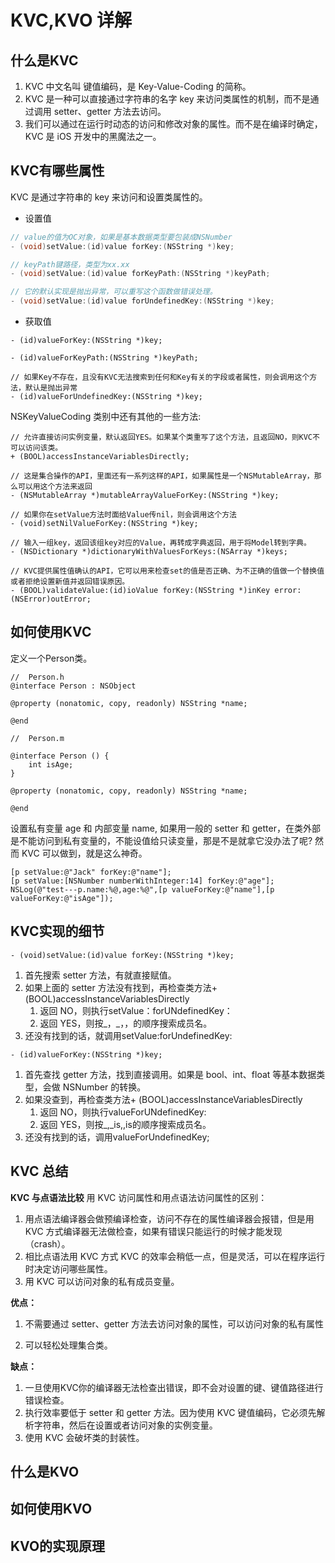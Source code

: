 # KVC,KVO 详解

## 什么是KVC

1. KVC 中文名叫 键值编码，是 Key-Value-Coding 的简称。
2. KVC 是一种可以直接通过字符串的名字 key 来访问类属性的机制，而不是通过调用 setter、getter 方法去访问。
3. 我们可以通过在运行时动态的访问和修改对象的属性。而不是在编译时确定，KVC 是 iOS 开发中的黑魔法之一。

## KVC有哪些属性

KVC 是通过字符串的 key 来访问和设置类属性的。

* 设置值

```objective-c
// value的值为OC对象，如果是基本数据类型要包装成NSNumber
- (void)setValue:(id)value forKey:(NSString *)key;

// keyPath键路径，类型为xx.xx
- (void)setValue:(id)value forKeyPath:(NSString *)keyPath;

// 它的默认实现是抛出异常，可以重写这个函数做错误处理。
- (void)setValue:(id)value forUndefinedKey:(NSString *)key;
```

* 获取值

```
- (id)valueForKey:(NSString *)key;

- (id)valueForKeyPath:(NSString *)keyPath;

// 如果Key不存在，且没有KVC无法搜索到任何和Key有关的字段或者属性，则会调用这个方法，默认是抛出异常
- (id)valueForUndefinedKey:(NSString *)key;
```

NSKeyValueCoding 类别中还有其他的一些方法:
```
// 允许直接访问实例变量，默认返回YES。如果某个类重写了这个方法，且返回NO，则KVC不可以访问该类。
+ (BOOL)accessInstanceVariablesDirectly;

// 这是集合操作的API，里面还有一系列这样的API，如果属性是一个NSMutableArray，那么可以用这个方法来返回
- (NSMutableArray *)mutableArrayValueForKey:(NSString *)key;

// 如果你在setValue方法时面给Value传nil，则会调用这个方法
- (void)setNilValueForKey:(NSString *)key;

// 输入一组key，返回该组key对应的Value，再转成字典返回，用于将Model转到字典。
- (NSDictionary *)dictionaryWithValuesForKeys:(NSArray *)keys;

// KVC提供属性值确认的API，它可以用来检查set的值是否正确、为不正确的值做一个替换值或者拒绝设置新值并返回错误原因。
- (BOOL)validateValue:(id)ioValue forKey:(NSString *)inKey error:(NSError)outError;
```

## 如何使用KVC

定义一个Person类。
```
//  Person.h
@interface Person : NSObject

@property (nonatomic, copy, readonly) NSString *name;

@end

//  Person.m

@interface Person () {
    int isAge;
}

@property (nonatomic, copy, readonly) NSString *name;

@end

```

设置私有变量 age 和 内部变量 name, 如果用一般的 setter 和 getter，在类外部是不能访问到私有变量的，不能设值给只读变量，那是不是就拿它没办法了呢? 然而 KVC 可以做到，就是这么神奇。

```
[p setValue:@"Jack" forKey:@"name"];
[p setValue:[NSNumber numberWithInteger:14] forKey:@"age"];
NSLog(@"test---p.name:%@,age:%@",[p valueForKey:@"name"],[p valueForKey:@"isAge"]);
```

## KVC实现的细节

```
- (void)setValue:(id)value forKey:(NSString *)key;
```

1. 首先搜索 setter 方法，有就直接赋值。
2. 如果上面的 setter 方法没有找到，再检查类方法+ (BOOL)accessInstanceVariablesDirectly
    1. 返回 NO，则执行setValue：forUNdefinedKey：
    2. 返回 YES，则按_<key>，_<isKey>，<key>，<isKey>的顺序搜索成员名。
3. 还没有找到的话，就调用setValue:forUndefinedKey:

```
- (id)valueForKey:(NSString *)key;
```

1. 首先查找 getter 方法，找到直接调用。如果是 bool、int、float 等基本数据类型，会做 NSNumber 的转换。
2. 如果没查到，再检查类方法+ (BOOL)accessInstanceVariablesDirectly
    1. 返回 NO，则执行valueForUNdefinedKey:
    2. 返回 YES，则按_<key>,_is<Key>,<key>,is<Key>的顺序搜索成员名。
3. 还没有找到的话，调用valueForUndefinedKey;

## KVC 总结

**KVC 与点语法比较**
用 KVC 访问属性和用点语法访问属性的区别：

1. 用点语法编译器会做预编译检查，访问不存在的属性编译器会报错，但是用 KVC 方式编译器无法做检查，如果有错误只能运行的时候才能发现（crash）。
2. 相比点语法用 KVC 方式 KVC 的效率会稍低一点，但是灵活，可以在程序运行时决定访问哪些属性。
3. 用 KVC 可以访问对象的私有成员变量。

**优点：**

1. 不需要通过 setter、getter 方法去访问对象的属性，可以访问对象的私有属性

2. 可以轻松处理集合类。

**缺点：**

1. 一旦使用KVC你的编译器无法检查出错误，即不会对设置的键、键值路径进行错误检查。
2. 执行效率要低于 setter 和 getter 方法。因为使用 KVC 键值编码，它必须先解析字符串，然后在设置或者访问对象的实例变量。
3. 使用 KVC 会破坏类的封装性。

## 什么是KVO

## 如何使用KVO

## KVO的实现原理

